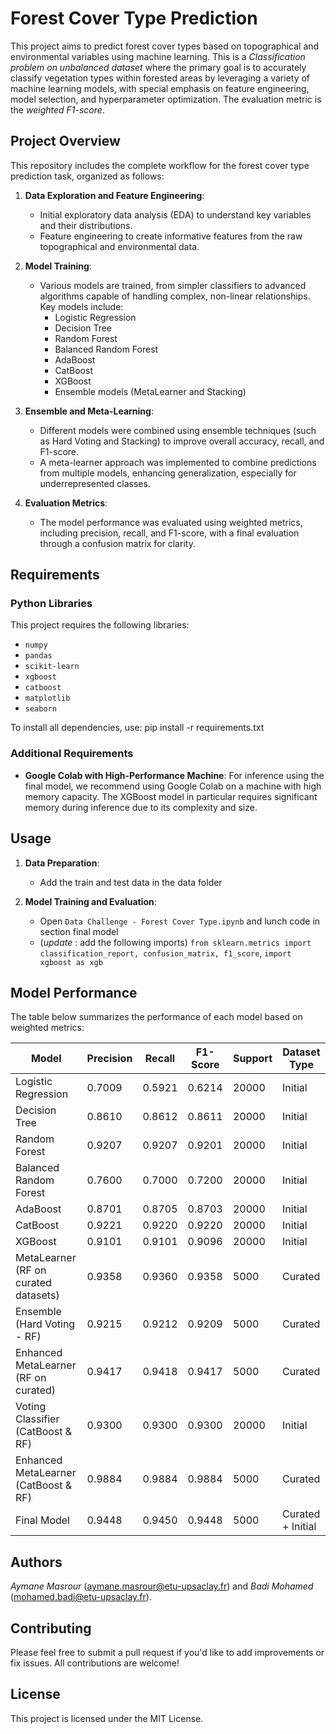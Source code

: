 # Forest Cover Type Prediction

This project aims to predict forest cover types based on topographical and environmental variables using machine learning. This is a *Classification problem on unbalanced dataset* where the primary goal is to accurately classify vegetation types within forested areas by leveraging a variety of machine learning models, with special emphasis on feature engineering, model selection, and hyperparameter optimization. The evaluation metric is the *weighted F1-score*.

## Project Overview

This repository includes the complete workflow for the forest cover type prediction task, organized as follows:

1. **Data Exploration and Feature Engineering**: 
   - Initial exploratory data analysis (EDA) to understand key variables and their distributions.
   - Feature engineering to create informative features from the raw topographical and environmental data.
   
2. **Model Training**: 
   - Various models are trained, from simpler classifiers to advanced algorithms capable of handling complex, non-linear relationships. Key models include:
      - Logistic Regression
      - Decision Tree
      - Random Forest
      - Balanced Random Forest
      - AdaBoost
      - CatBoost
      - XGBoost
      - Ensemble models (MetaLearner and Stacking)

3. **Ensemble and Meta-Learning**:
   - Different models were combined using ensemble techniques (such as Hard Voting and Stacking) to improve overall accuracy, recall, and F1-score.
   - A meta-learner approach was implemented to combine predictions from multiple models, enhancing generalization, especially for underrepresented classes.

4. **Evaluation Metrics**:
   - The model performance was evaluated using weighted metrics, including precision, recall, and F1-score, with a final evaluation through a confusion matrix for clarity.

## Requirements

### Python Libraries

This project requires the following libraries:
- `numpy`
- `pandas`
- `scikit-learn`
- `xgboost`
- `catboost`
- `matplotlib`
- `seaborn`

To install all dependencies, use: pip install -r requirements.txt



### Additional Requirements

- **Google Colab with High-Performance Machine**: For inference using the final model, we recommend using Google Colab on a machine with high memory capacity. The XGBoost model in particular requires significant memory during inference due to its complexity and size.

## Usage

1. **Data Preparation**:
   - Add the train and test data in the data folder

2. **Model Training and Evaluation**:
   - Open `Data Challenge - Forest Cover Type.ipynb` and lunch code in section final model
   - (*update* : add the following imports) `from sklearn.metrics import classification_report, confusion_matrix, f1_score`, `import xgboost as xgb`


## Model Performance

The table below summarizes the performance of each model based on weighted metrics:

| Model                                | Precision | Recall | F1-Score | Support | Dataset Type     |
|--------------------------------------|-----------|--------|----------|---------|------------------|
| Logistic Regression                  | 0.7009    | 0.5921 | 0.6214   | 20000   | Initial          |
| Decision Tree                        | 0.8610    | 0.8612 | 0.8611   | 20000   | Initial          |
| Random Forest                        | 0.9207    | 0.9207 | 0.9201   | 20000   | Initial          |
| Balanced Random Forest               | 0.7600    | 0.7000 | 0.7200   | 20000   | Initial          |
| AdaBoost                             | 0.8701    | 0.8705 | 0.8703   | 20000   | Initial          |
| CatBoost                             | 0.9221    | 0.9220 | 0.9220   | 20000   | Initial          |
| XGBoost                              | 0.9101    | 0.9101 | 0.9096   | 20000   | Initial          |
| MetaLearner (RF on curated datasets) | 0.9358    | 0.9360 | 0.9358   | 5000    | Curated          |
| Ensemble (Hard Voting - RF)          | 0.9215    | 0.9212 | 0.9209   | 5000    | Curated          |
| Enhanced MetaLearner (RF on curated) | 0.9417    | 0.9418 | 0.9417   | 5000    | Curated          |
| Voting Classifier (CatBoost & RF)    | 0.9300    | 0.9300 | 0.9300   | 20000   | Initial          |
| Enhanced MetaLearner (CatBoost & RF) | 0.9884    | 0.9884 | 0.9884   | 5000    | Curated          |
| Final Model                          | 0.9448    | 0.9450 | 0.9448   | 5000    | Curated + Initial   |

## Authors

*Aymane Masrour* (aymane.masrour@etu-upsaclay.fr) and *Badi Mohamed* (mohamed.badi@etu-upsaclay.fr). 


## Contributing

Please feel free to submit a pull request if you'd like to add improvements or fix issues. All contributions are welcome!

## License

This project is licensed under the MIT License.






